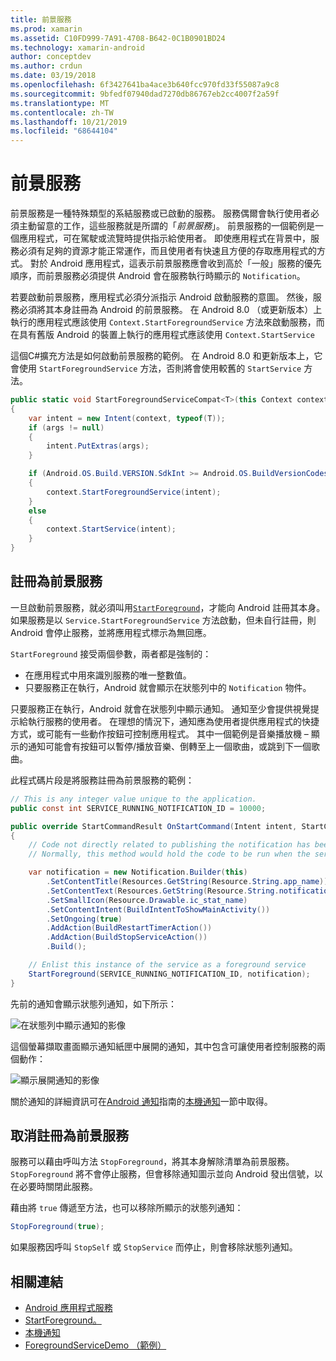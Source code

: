 ```yaml
---
title: 前景服務
ms.prod: xamarin
ms.assetid: C10FD999-7A91-4708-B642-0C1B0901BD24
ms.technology: xamarin-android
author: conceptdev
ms.author: crdun
ms.date: 03/19/2018
ms.openlocfilehash: 6f3427641ba4ace3b640fcc970fd33f55087a9c8
ms.sourcegitcommit: 9bfedf07940dad7270db86767eb2cc4007f2a59f
ms.translationtype: MT
ms.contentlocale: zh-TW
ms.lasthandoff: 10/21/2019
ms.locfileid: "68644104"
---
```

# <a name="foreground-services"></a>前景服務

前景服務是一種特殊類型的系結服務或已啟動的服務。 服務偶爾會執行使用者必須主動留意的工作，這些服務就是所謂的「_前景服務_」。 前景服務的一個範例是一個應用程式，可在駕駛或流覽時提供指示給使用者。 即使應用程式在背景中，服務必須有足夠的資源才能正常運作，而且使用者有快速且方便的存取應用程式的方式。 對於 Android 應用程式，這表示前景服務應會收到高於「一般」服務的優先順序，而前景服務必須提供 Android 會在服務執行時顯示的 `Notification`。

若要啟動前景服務，應用程式必須分派指示 Android 啟動服務的意圖。 然後，服務必須將其本身註冊為 Android 的前景服務。 在 Android 8.0 （或更新版本）上執行的應用程式應該使用 `Context.StartForegroundService` 方法來啟動服務，而在具有舊版 Android 的裝置上執行的應用程式應該使用 `Context.StartService`

這個C#擴充方法是如何啟動前景服務的範例。 在 Android 8.0 和更新版本上，它會使用 `StartForegroundService` 方法，否則將會使用較舊的 `StartService` 方法。

```csharp
public static void StartForegroundServiceCompat<T>(this Context context, Bundle args = null) where T : Service
{
    var intent = new Intent(context, typeof(T));
    if (args != null) 
    {
        intent.PutExtras(args);
    }

    if (Android.OS.Build.VERSION.SdkInt >= Android.OS.BuildVersionCodes.O)
    {
        context.StartForegroundService(intent);
    }
    else
    {
        context.StartService(intent);
    }
}
```

## <a name="registering-as-a-foreground-service"></a>註冊為前景服務

一旦啟動前景服務，就必須叫用[`StartForeground`](xref:Android.App.Service.StartForeground*)，才能向 Android 註冊其本身。 如果服務是以 `Service.StartForegroundService` 方法啟動，但未自行註冊，則 Android 會停止服務，並將應用程式標示為無回應。

`StartForeground` 接受兩個參數，兩者都是強制的：

- 在應用程式中用來識別服務的唯一整數值。
- 只要服務正在執行，Android 就會顯示在狀態列中的 `Notification` 物件。

只要服務正在執行，Android 就會在狀態列中顯示通知。 通知至少會提供視覺提示給執行服務的使用者。 在理想的情況下，通知應為使用者提供應用程式的快捷方式，或可能有一些動作按鈕可控制應用程式。 其中一個範例是音樂播放機 &ndash; 顯示的通知可能會有按鈕可以暫停/播放音樂、倒轉至上一個歌曲，或跳到下一個歌曲。 

此程式碼片段是將服務註冊為前景服務的範例：   

```csharp
// This is any integer value unique to the application.
public const int SERVICE_RUNNING_NOTIFICATION_ID = 10000;

public override StartCommandResult OnStartCommand(Intent intent, StartCommandFlags flags, int startId)
{
    // Code not directly related to publishing the notification has been omitted for clarity.
    // Normally, this method would hold the code to be run when the service is started.

    var notification = new Notification.Builder(this)
        .SetContentTitle(Resources.GetString(Resource.String.app_name))
        .SetContentText(Resources.GetString(Resource.String.notification_text))
        .SetSmallIcon(Resource.Drawable.ic_stat_name)
        .SetContentIntent(BuildIntentToShowMainActivity())
        .SetOngoing(true)
        .AddAction(BuildRestartTimerAction())
        .AddAction(BuildStopServiceAction())
        .Build();

    // Enlist this instance of the service as a foreground service
    StartForeground(SERVICE_RUNNING_NOTIFICATION_ID, notification);
}
```

先前的通知會顯示狀態列通知，如下所示：

![在狀態列中顯示通知的影像](foreground-services-images/foreground-services-01.png "在狀態列中顯示通知的影像")

這個螢幕擷取畫面顯示通知紙匣中展開的通知，其中包含可讓使用者控制服務的兩個動作：

![顯示展開通知的影像](foreground-services-images/foreground-services-02.png "顯示展開通知的影像。")

關於通知的詳細資訊可在[Android 通知](~/android/app-fundamentals/notifications/index.md)指南的[本機通知](~/android/app-fundamentals/notifications/local-notifications.md)一節中取得。

## <a name="unregistering-as-a-foreground-service"></a>取消註冊為前景服務

服務可以藉由呼叫方法 `StopForeground`，將其本身解除清單為前景服務。 `StopForeground` 將不會停止服務，但會移除通知圖示並向 Android 發出信號，以在必要時關閉此服務。

藉由將 `true` 傳遞至方法，也可以移除所顯示的狀態列通知： 

```csharp
StopForeground(true);
```

如果服務因呼叫 `StopSelf` 或 `StopService` 而停止，則會移除狀態列通知。

## <a name="related-links"></a>相關連結

- [Android 應用程式服務](xref:Android.App.Service)
- [StartForeground。](xref:Android.App.Service.StartForeground*)
- [本機通知](~/android/app-fundamentals/notifications/local-notifications.md)
- [ForegroundServiceDemo （範例）](https://docs.microsoft.com/samples/xamarin/monodroid-samples/applicationfundamentals-servicesamples-foregroundservicedemo)

